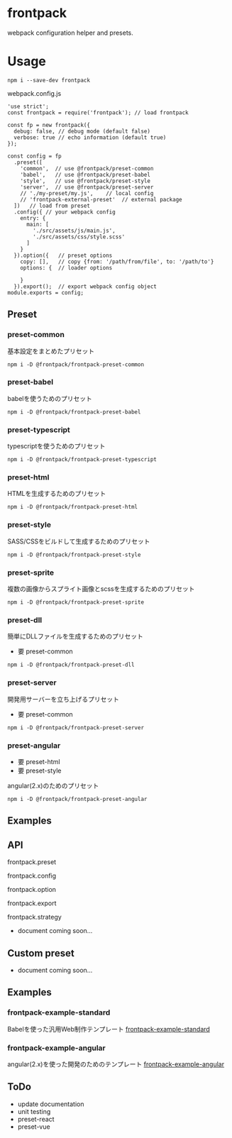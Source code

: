 # frontpack

webpack configuration helper and presets.

# Usage

```
npm i --save-dev frontpack
```

webpack.config.js
```
'use strict';
const frontpack = require('frontpack'); // load frontpack

const fp = new frontpack({
  debug: false, // debug mode (default false)
  verbose: true // echo information (default true)
});

const config = fp
  .preset([
    'common',  // use @frontpack/preset-common
    'babel',   // use @frontpack/preset-babel
    'style',   // use @frontpack/preset-style
    'server',  // use @frontpack/preset-server
    // './my-preset/my.js',    // local config
    // 'frontpack-external-preset'  // external package
  ])   // load from preset
  .config({ // your webpack config
    entry: {
      main: [
        './src/assets/js/main.js',
        './src/assets/css/style.scss'
      ]
    }
  }).option({   // preset options
    copy: [],   // copy {from: '/path/from/file', to: '/path/to'}
    options: {  // loader options

    }
  }).export();  // export webpack config object
module.exports = config;
```

## Preset

### preset-common

基本設定をまとめたプリセット
 
```
npm i -D @frontpack/frontpack-preset-common
```

### preset-babel

babelを使うためのプリセット
 
```
npm i -D @frontpack/frontpack-preset-babel
```

### preset-typescript

typescriptを使うためのプリセット
 
```
npm i -D @frontpack/frontpack-preset-typescript
```

### preset-html

HTMLを生成するためのプリセット
 
```
npm i -D @frontpack/frontpack-preset-html
```

### preset-style

SASS/CSSをビルドして生成するためのプリセット
 
```
npm i -D @frontpack/frontpack-preset-style
```

### preset-sprite

複数の画像からスプライト画像とscssを生成するためのプリセット
 
```
npm i -D @frontpack/frontpack-preset-sprite
```

### preset-dll

簡単にDLLファイルを生成するためのプリセット

- 要 preset-common 

```
npm i -D @frontpack/frontpack-preset-dll
```

### preset-server

開発用サーバーを立ち上げるプリセット

- 要 preset-common 

```
npm i -D @frontpack/frontpack-preset-server
```

### preset-angular

- 要 preset-html 
- 要 preset-style 

angular(2.x)のためのプリセット
 
```
npm i -D @frontpack/frontpack-preset-angular
```

## Examples

## API

frontpack.preset

frontpack.config

frontpack.option

frontpack.export

frontpack.strategy

- document coming soon...

## Custom preset

- document coming soon...

## Examples

### frontpack-example-standard

Babelを使った汎用Web制作テンプレート
[frontpack-example-standard](https://github.com/frontainer/frontpack-example-standard) 

### frontpack-example-angular

angular(2.x)を使った開発のためのテンプレート
[frontpack-example-angular](https://github.com/frontainer/frontpack-example-angular) 

## ToDo

- update documentation
- unit testing
- preset-react
- preset-vue